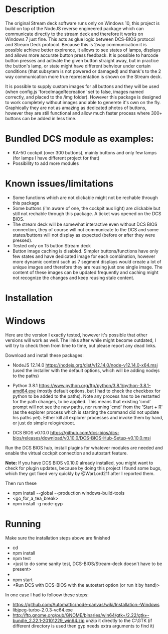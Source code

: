 # Description

The original Stream deck software runs only on Windows 10, this project is build on top of the NodeJS reverse engineered package which can communicate directly to the stream deck and therefore it works on Windows 7 just fine. This acts as glue logic between DCS-BIOS protocol and Stream Deck protocol. Because this is 2way communication it is possible achieve better expirence, it allows to see states of lamps, displays and allows more accurate button press feedback. It is possible to harcode button presses and activate the given button straight away, but in practice the button's lamp, or state might have different behviour under certain conditions (that subsytem is not powered or damaged) and thank's to the 2 way communication more true representation is shown on the Stream deck.

It is possible to supply custom images for all buttons and they will be used (when config.js 'forceImageRecreation' set to false, images named correctly,  and placed to the /img folder). However this package is designed to work completely without images and able to generete it's own on the fly. Graphically they are not as amazing as dedicated photos of buttons, however they are still functional and allow much faster process where 300+ buttons can be added in less time.

# Bundled DCS module as examples:
- KA-50 cockpit (over 300 buttons), mainly buttons and only few lamps (for lamps I have different project for that)
- Possibility to add more modules

# Known issues/limitations

- Some functions which are not clickable might not be rechable through this package
 - Some buttons (i'm aware of one, the cockpit aux light) are clickable but still not rechable through this package. A ticket was opened on the DCS BIOS.
- The stream deck will be somewhat interactive even without DCS BIOS connection, they of course will not communicate to the DCS and some states/buttons will not display as expected (before or after they were pressed).
- Tested only on 15 button Stream deck
- Button image caching is disabled. Simpler buttons/functions have only few states and have dedicated image for each combination, however more dynamic content such as 7 segment displays would create a lot of unique images and therefore they are reusing just one single image. The content of these images can be updated frequently and caching might not recognize the changes and keep reusing stale content.


# Installation

# Windows

Here are the version I exactly tested, however it's possible that other versions will work as well. The links after while might become outdated, I will try to check them from time to time, but please report any dead links.

Download and install these packages:

- NodeJS 12.14.0 https://nodejs.org/dist/v12.14.0/node-v12.14.0-x64.msi (used the installer with the default options, which will be adding nodejs to the paths)

- Python 3.8.1 https://www.python.org/ftp/python/3.8.1/python-3.8.1-amd64.exe (mostly default options, but I had to check the checkbox for python to be added to the paths). Note any process has to be restarted for the path changes, to be applied. This means that existing 'cmd' prompt will not see the new paths, nor running 'cmd' from the 'Start + R' (as the explorer process which is starting the command did not update his paths yet). Either kill all explorer processes and invoke them by hand, or just do simple relog/reboot.

- DCS BIOS v0.10.0 https://github.com/dcs-bios/dcs-bios/releases/download/v0.10.0/DCS-BIOS-Hub-Setup-v0.10.0.msi

 Run the DCS BIOS hub, install plugins for whatever modules are needed and enable the virtual cockpit connection and autostart feature.

 **Note:** If you have DCS BIOS v0.10.0 already installed, you might want to check for plugin updates, because by doing this project I found some bugs, which they got fixed very quickly by @WarLord211 after I reported them.


Then run these

- npm install --global --production windows-build-tools
- <go_for_a_tea_break>
- npm install -g node-gyp

# Running

Make sure the installation steps above are finished

- cd <dcs-bios-2-stream-deck>
- npm install
- npm test
- <just to do some sanity test, DCS-BIOS/Stream-deck doesn't have to be present>
- <Connect your Stream deck>
- npm start
- <Run DCS with DCS-BIOS with the autostart option (or run it by hand)>




In one case I had to folloow these steps:
- https://github.com/Automattic/node-canvas/wiki/Installation:-Windows
- libjpeg-turbo-2.0.3-vc64.exe
- http://ftp.gnome.org/pub/GNOME/binaries/win64/gtk+/2.22/gtk+-bundle_2.22.1-20101229_win64.zip unzip it directly to the C:\GTK (if different directory is used then gyp needs extra arguments to find it) 